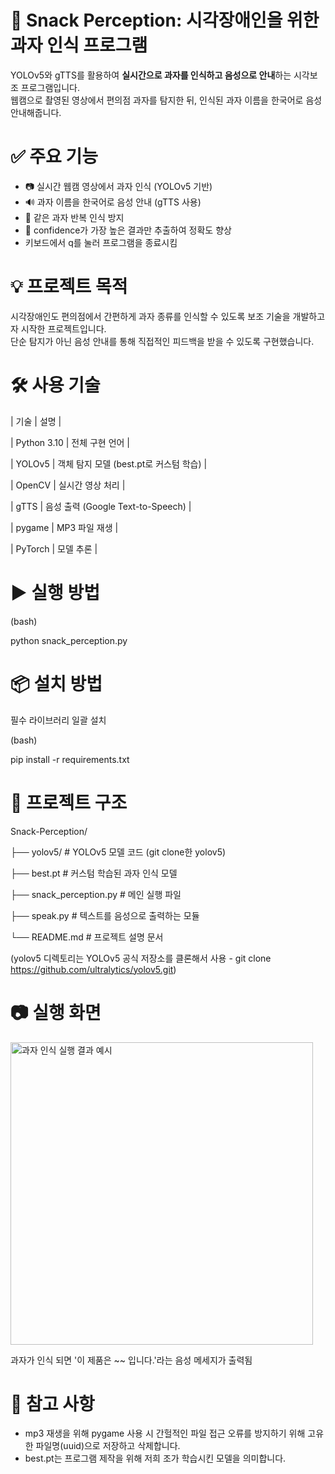 # 🍪 Snack Perception: 시각장애인을 위한 과자 인식 프로그램

YOLOv5와 gTTS를 활용하여 **실시간으로 과자를 인식하고 음성으로 안내**하는 시각보조 프로그램입니다.  
웹캠으로 촬영된 영상에서 편의점 과자를 탐지한 뒤, 인식된 과자 이름을 한국어로 음성 안내해줍니다.


# ✅ 주요 기능

- 📷 실시간 웹캠 영상에서 과자 인식 (YOLOv5 기반)
- 🔊 과자 이름을 한국어로 음성 안내 (gTTS 사용)
- 🔁 같은 과자 반복 인식 방지
- 🧠 confidence가 가장 높은 결과만 추출하여 정확도 향상
- 키보드에서 q를 눌러 프로그램을 종료시킴


# 💡 프로젝트 목적

시각장애인도 편의점에서 간편하게 과자 종류를 인식할 수 있도록 보조 기술을 개발하고자 시작한 프로젝트입니다.  
단순 탐지가 아닌 음성 안내를 통해 직접적인 피드백을 받을 수 있도록 구현했습니다.


# 🛠 사용 기술

| 기술 | 설명 |

| Python 3.10 | 전체 구현 언어 |

| YOLOv5 | 객체 탐지 모델 (best.pt로 커스텀 학습) |

| OpenCV | 실시간 영상 처리 |

| gTTS | 음성 출력 (Google Text-to-Speech) |

| pygame | MP3 파일 재생 |

| PyTorch | 모델 추론 |


# ▶️ 실행 방법

(bash)

python snack_perception.py


# 📦 설치 방법
필수 라이브러리 일괄 설치

(bash)

pip install -r requirements.txt


# 📁 프로젝트 구조

Snack-Perception/

├── yolov5/               # YOLOv5 모델 코드 (git clone한 yolov5)

├── best.pt               # 커스텀 학습된 과자 인식 모델

├── snack_perception.py   # 메인 실행 파일

├── speak.py              # 텍스트를 음성으로 출력하는 모듈

└── README.md             # 프로젝트 설명 문서

(yolov5 디렉토리는 YOLOv5 공식 저장소를 클론해서 사용 - git clone https://github.com/ultralytics/yolov5.git)


# 📷 실행 화면
<img width="484" alt="과자 인식 실행 결과 예시" src="https://github.com/user-attachments/assets/507b263c-5724-4f6f-a795-042c462ce4ec" />

과자가 인식 되면 '이 제품은 ~~ 입니다.'라는 음성 메세지가 출력됨


# 📌 참고 사항
- mp3 재생을 위해 pygame 사용 시 간헐적인 파일 접근 오류를 방지하기 위해 고유한 파일명(uuid)으로 저장하고 삭제합니다.
- best.pt는 프로그램 제작을 위해 저희 조가 학습시킨 모델을 의미합니다.


